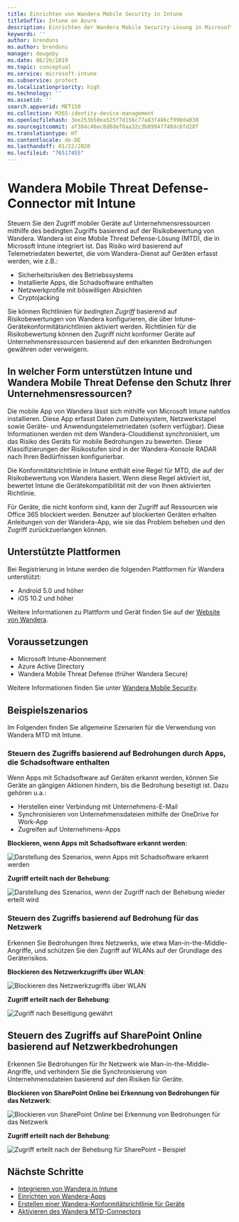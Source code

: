 ```yaml
---
title: Einrichten von Wandera Mobile Security in Intune
titleSuffix: Intune on Azure
description: Einrichten der Wandera Mobile Security-Lösung in Microsoft Intune, um den Zugriff mobiler Geräte auf Ihre Unternehmensressourcen zu steuern.
keywords: ''
author: brenduns
ms.author: brenduns
manager: dougeby
ms.date: 06/26/2019
ms.topic: conceptual
ms.service: microsoft-intune
ms.subservice: protect
ms.localizationpriority: high
ms.technology: ''
ms.assetid: ''
search.appverid: MET150
ms.collection: M365-identity-device-management
ms.openlocfilehash: 3ee253b50ea525f7d156c77a83f486cf990da030
ms.sourcegitcommit: af384c46ec8d8def6aa32c3b89947748dc6fd28f
ms.translationtype: HT
ms.contentlocale: de-DE
ms.lasthandoff: 01/22/2020
ms.locfileid: "76517455"
---
```

# <a name="wandera-mobile-threat-defense-connector-with-intune"></a>Wandera Mobile Threat Defense-Connector mit Intune  

Steuern Sie den Zugriff mobiler Geräte auf Unternehmensressourcen mithilfe des bedingten Zugriffs basierend auf der Risikobewertung von Wandera. Wandera ist eine Mobile Threat Defense-Lösung (MTD), die in Microsoft Intune integriert ist.  Das Risiko wird basierend auf Telemetriedaten bewertet, die vom Wandera-Dienst auf Geräten erfasst werden, wie z.B.:
- Sicherheitsrisiken des Betriebssystems
- Installierte Apps, die Schadsoftware enthalten
- Netzwerkprofile mit böswilligen Absichten
- Cryptojacking

Sie können Richtlinien für *bedingten Zugriff* basierend auf Risikobewertungen von Wandera konfigurieren, die über Intune-Gerätekonformitätsrichtlinien aktiviert werden. Richtlinien für die Risikobewertung können den Zugriff nicht konformer Geräte auf Unternehmensressourcen basierend auf den erkannten Bedrohungen gewähren oder verweigern.  


## <a name="how-do-intune-and-wandera-mobile-threat-defense-help-protect-your-company-resources"></a>In welcher Form unterstützen Intune und Wandera Mobile Threat Defense den Schutz Ihrer Unternehmensressourcen?  

Die mobile App von Wandera lässt sich mithilfe von Microsoft Intune nahtlos installieren. Diese App erfasst Daten zum Dateisystem, Netzwerkstapel sowie Geräte- und Anwendungstelemetriedaten (sofern verfügbar). Diese Informationen werden mit dem Wandera-Clouddienst synchronisiert, um das Risiko des Geräts für mobile Bedrohungen zu bewerten. Diese Klassifizierungen der Risikostufen sind in der Wandera-Konsole RADAR nach Ihren Bedürfnissen konfigurierbar.

Die Konformitätsrichtlinie in Intune enthält eine Regel für MTD, die auf der Risikobewertung von Wandera basiert. Wenn diese Regel aktiviert ist, bewertet Intune die Gerätekompatibilität mit der von Ihnen aktivierten Richtlinie.

Für Geräte, die nicht konform sind, kann der Zugriff auf Ressourcen wie Office 365 blockiert werden. Benutzer auf blockierten Geräten erhalten Anleitungen von der Wandera-App, wie sie das Problem beheben und den Zugriff zurückzuerlangen können.

## <a name="supported-platforms"></a>Unterstützte Plattformen  

Bei Registrierung in Intune werden die folgenden Plattformen für Wandera unterstützt:

- Android 5.0 und höher  
- iOS 10.2 und höher  

Weitere Informationen zu Plattform und Gerät finden Sie auf der [Website von Wandera](https://www.wandera.com/mobile-threat-defense/).

## <a name="prerequisites"></a>Voraussetzungen  

- Microsoft Intune-Abonnement  
- Azure Active Directory  
- Wandera Mobile Threat Defense (früher Wandera Secure)  

Weitere Informationen finden Sie unter [Wandera Mobile Security](https://www.wandera.com/mobile-security/).
 
## <a name="sample-scenarios"></a>Beispielszenarios

Im Folgenden finden Sie allgemeine Szenarien für die Verwendung von Wandera MTD mit Intune.

### <a name="control-access-based-on-threats-from-malicious-apps"></a>Steuern des Zugriffs basierend auf Bedrohungen durch Apps, die Schadsoftware enthalten  

Wenn Apps mit Schadsoftware auf Geräten erkannt werden, können Sie Geräte an gängigen Aktionen hindern, bis die Bedrohung beseitigt ist. Dazu gehören u.a.:  
- Herstellen einer Verbindung mit Unternehmens-E-Mail  
- Synchronisieren von Unternehmensdateien mithilfe der OneDrive for Work-App  
- Zugreifen auf Unternehmens-Apps  

**Blockieren, wenn Apps mit Schadsoftware erkannt werden**:

![Darstellung des Szenarios, wenn Apps mit Schadsoftware erkannt werden](./media/wandera-mtd-connector/wandera-malicious-apps-blocked.png)  

**Zugriff erteilt nach der Behebung**: 

![Darstellung des Szenarios, wenn der Zugriff nach der Behebung wieder erteilt wird](./media/wandera-mtd-connector/wandera-malicious-apps-unblocked.png)


### <a name="control-access-based-on-threat-to-network"></a>Steuern des Zugriffs basierend auf Bedrohung für das Netzwerk  

Erkennen Sie Bedrohungen Ihres Netzwerks, wie etwa Man-in-the-Middle-Angriffe, und schützen Sie den Zugriff auf WLANs auf der Grundlage des Geräterisikos.  

**Blockieren des Netzwerkzugriffs über WLAN**:  

![Blockieren des Netzwerkzugriffs über WLAN](./media/wandera-mtd-connector/wandera-network-wifi-blocked.png)

**Zugriff erteilt nach der Behebung**:  

![Zugriff nach Beseitigung gewährt](./media/wandera-mtd-connector/wandera-network-wifi-unblocked.png)  

## <a name="control-access-to-sharepoint-online-based-on-threat-to-network"></a>Steuern des Zugriffs auf SharePoint Online basierend auf Netzwerkbedrohungen

Erkennen Sie Bedrohungen für Ihr Netzwerk wie Man-in-the-Middle-Angriffe, und verhindern Sie die Synchronisierung von Unternehmensdateien basierend auf den Risiken für Geräte.

**Blockieren von SharePoint Online bei Erkennung von Bedrohungen für das Netzwerk**:  

![Blockieren von SharePoint Online bei Erkennung von Bedrohungen für das Netzwerk](./media/wandera-mtd-connector/wandera-network-spo-blocked.png)  


**Zugriff erteilt nach der Behebung**:  

![Zugriff erteilt nach der Behebung für SharePoint – Beispiel](./media/wandera-mtd-connector/wandera-network-spo-unblocked.png)  

## <a name="next-steps"></a>Nächste Schritte

- [Integrieren von Wandera in Intune](wandera-mtd-connector-integration.md)
- [Einrichten von Wandera-Apps](mtd-apps-ios-app-configuration-policy-add-assign.md)
- [Erstellen einer Wandera-Konformitätsrichtlinie für Geräte](mtd-device-compliance-policy-create.md)
- [Aktivieren des Wandera MTD-Connectors](mtd-connector-enable.md)

